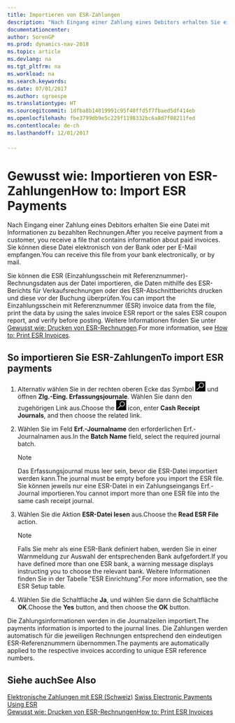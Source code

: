 ```yaml
---
title: Importieren von ESR-Zahlungen
description: "Nach Eingang einer Zahlung eines Debitors erhalten Sie eine Datei mit Informationen zu bezahlten Rechnungen. Sie können diese Datei elektronisch von der Bank oder per E-Mail empfangen."
documentationcenter: 
author: SorenGP
ms.prod: dynamics-nav-2018
ms.topic: article
ms.devlang: na
ms.tgt_pltfrm: na
ms.workload: na
ms.search.keywords: 
ms.date: 07/01/2017
ms.author: sgroespe
ms.translationtype: HT
ms.sourcegitcommit: 1dfba8b14019991c95f40ffd5f7fbaed5df414eb
ms.openlocfilehash: fbe3799db9e5c229f1198332bc6a8d7f08211fed
ms.contentlocale: de-ch
ms.lasthandoff: 12/01/2017

---
```

# <a name="how-to-import-esr-payments"></a><span data-ttu-id="fc9fa-104">Gewusst wie: Importieren von ESR-Zahlungen</span><span class="sxs-lookup"><span data-stu-id="fc9fa-104">How to: Import ESR Payments</span></span>
<span data-ttu-id="fc9fa-105">Nach Eingang einer Zahlung eines Debitors erhalten Sie eine Datei mit Informationen zu bezahlten Rechnungen.</span><span class="sxs-lookup"><span data-stu-id="fc9fa-105">After you receive payment from a customer, you receive a file that contains information about paid invoices.</span></span> <span data-ttu-id="fc9fa-106">Sie können diese Datei elektronisch von der Bank oder per E-Mail empfangen.</span><span class="sxs-lookup"><span data-stu-id="fc9fa-106">You can receive this file from your bank electronically, or by mail.</span></span>  

<span data-ttu-id="fc9fa-107">Sie können die ESR (Einzahlungsschein mit Referenznummer)-Rechnungsdaten aus der Datei importieren, die Daten mithilfe des ESR-Berichts für Verkaufsrechnungen oder des ESR-Abschnittberichts drucken und diese vor der Buchung überprüfen.</span><span class="sxs-lookup"><span data-stu-id="fc9fa-107">You can import the Einzahlungsschein mit Referenznummer (ESR) invoice data from the file, print the data by using the sales invoice ESR report or the sales ESR coupon report, and verify before posting.</span></span> <span data-ttu-id="fc9fa-108">Weitere Informationen finden Sie unter [Gewusst wie: Drucken von ESR-Rechnungen](how-to-print-esr-invoices.md).</span><span class="sxs-lookup"><span data-stu-id="fc9fa-108">For more information, see [How to: Print ESR Invoices](how-to-print-esr-invoices.md).</span></span>  

## <a name="to-import-esr-payments"></a><span data-ttu-id="fc9fa-109">So importieren Sie ESR-Zahlungen</span><span class="sxs-lookup"><span data-stu-id="fc9fa-109">To import ESR payments</span></span>  

1.  <span data-ttu-id="fc9fa-110">Alternativ wählen Sie in der rechten oberen Ecke das Symbol ![Nach Seite oder Bericht suchen](../../media/ui-search/search_small.png "Nach Seite oder Bericht suchen") und öffnen **Zlg.-Eing. Erfassungsjournale**. Wählen Sie dann den zugehörigen Link aus.</span><span class="sxs-lookup"><span data-stu-id="fc9fa-110">Choose the ![Search for Page or Report](../../media/ui-search/search_small.png "Search for Page or Report icon") icon, enter **Cash Receipt Journals**, and then choose the related link.</span></span>  
2.  <span data-ttu-id="fc9fa-111">Wählen Sie im Feld **Erf.-Journalname** den erforderlichen Erf.-Journalnamen aus.</span><span class="sxs-lookup"><span data-stu-id="fc9fa-111">In the **Batch Name** field, select the required journal batch.</span></span>  

    > [!NOTE]  
    >  <span data-ttu-id="fc9fa-112">Das Erfassungsjournal muss leer sein, bevor die ESR-Datei importiert werden kann.</span><span class="sxs-lookup"><span data-stu-id="fc9fa-112">The journal must be empty before you import the ESR file.</span></span> <span data-ttu-id="fc9fa-113">Sie können jeweils nur eine ESR-Datei in ein Zahlungseingangs Erf.-Journal importieren.</span><span class="sxs-lookup"><span data-stu-id="fc9fa-113">You cannot import more than one ESR file into the same cash receipt journal.</span></span>  

3.  <span data-ttu-id="fc9fa-114">Wählen Sie die Aktion **ESR-Datei lesen** aus.</span><span class="sxs-lookup"><span data-stu-id="fc9fa-114">Choose the **Read ESR File** action.</span></span>  

    > [!NOTE]  
    >  <span data-ttu-id="fc9fa-115">Falls Sie mehr als eine ESR-Bank definiert haben, werden Sie in einer Warnmeldung zur Auswahl der entsprechenden Bank aufgefordert.</span><span class="sxs-lookup"><span data-stu-id="fc9fa-115">If you have defined more than one ESR bank, a warning message displays instructing you to choose the relevant bank.</span></span> <span data-ttu-id="fc9fa-116">Weitere Informationen finden Sie in der Tabelle "ESR Einrichtung".</span><span class="sxs-lookup"><span data-stu-id="fc9fa-116">For more information, see the ESR Setup table.</span></span>  

4.  <span data-ttu-id="fc9fa-117">Wählen Sie die Schaltfläche **Ja**, und wählen Sie dann die Schaltfläche **OK**.</span><span class="sxs-lookup"><span data-stu-id="fc9fa-117">Choose the **Yes** button, and then choose the **OK** button.</span></span>  

<span data-ttu-id="fc9fa-118">Die Zahlungsinformationen werden in die Journalzeilen importiert.</span><span class="sxs-lookup"><span data-stu-id="fc9fa-118">The payments information is imported to the journal lines.</span></span> <span data-ttu-id="fc9fa-119">Die Zahlungen werden automatisch für die jeweiligen Rechnungen entsprechend den eindeutigen ESR-Referenznummern übernommen.</span><span class="sxs-lookup"><span data-stu-id="fc9fa-119">The payments are automatically applied to the respective invoices according to unique ESR reference numbers.</span></span>  

## <a name="see-also"></a><span data-ttu-id="fc9fa-120">Siehe auch</span><span class="sxs-lookup"><span data-stu-id="fc9fa-120">See Also</span></span>  
 <span data-ttu-id="fc9fa-121">[Elektronische Zahlungen mit ESR (Schweiz)](swiss-electronic-payments-using-esr.md) </span><span class="sxs-lookup"><span data-stu-id="fc9fa-121">[Swiss Electronic Payments Using ESR](swiss-electronic-payments-using-esr.md) </span></span>  
 [<span data-ttu-id="fc9fa-122">Gewusst wie: Drucken von ESR-Rechnungen</span><span class="sxs-lookup"><span data-stu-id="fc9fa-122">How to: Print ESR Invoices</span></span>](how-to-print-esr-invoices.md)

